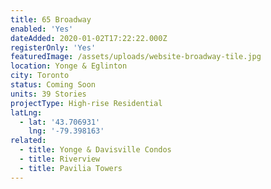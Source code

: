 ```yaml
---
title: 65 Broadway
enabled: 'Yes'
dateAdded: 2020-01-02T17:22:22.000Z
registerOnly: 'Yes'
featuredImage: /assets/uploads/website-broadway-tile.jpg
location: Yonge & Eglinton
city: Toronto
status: Coming Soon
units: 39 Stories
projectType: High-rise Residential
latLng:
  - lat: '43.706931'
    lng: '-79.398163'
related:
  - title: Yonge & Davisville Condos
  - title: Riverview
  - title: Pavilia Towers
---
```


